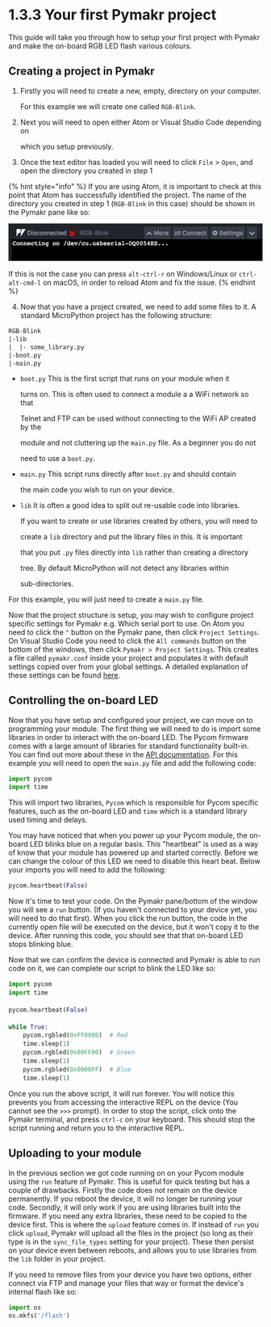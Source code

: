 # 1.3.3 Your first Pymakr project

This guide will take you through how to setup your first project with Pymakr and make the on-board RGB LED flash various colours.

## Creating a project in Pymakr

1. Firstly you will need to create a new, empty, directory on your computer.

   For this example we will create one called `RGB-Blink`.

2. Next you will need to open either Atom or Visual Studio Code depending on

   which you setup previously.

3. Once the text editor has loaded you will need to click `File` &gt; `Open`, and open the directory you created in step 1

{% hint style="info" %}
If you are using Atom, it is important to check at this point that Atom has successfully identified the project. The name of the directory you created in step 1 \(`RGB-Blink` in this case\) should be shown in the Pymakr pane like so:

![](../../.gitbook/assets/atom_project.png)

If this is not the case you can press `alt-ctrl-r` on Windows/Linux or `ctrl-alt-cmd-l` on macOS, in order to reload Atom and fix the issue.
{% endhint %}

4. Now that you have a project created, we need to add some files to it. A standard MicroPython project has the following structure:

```text
RGB-Blink
|-lib
|  |- some_library.py
|-boot.py
|-main.py
```

* `boot.py` This is the first script that runs on your module when it

  turns on. This is often used to connect a module a a WiFi network so that

  Telnet and FTP can be used without connecting to the WiFi AP created by the

  module and not cluttering up the `main.py` file. As a beginner you do not

  need to use a `boot.py`.

* `main.py` This script runs directly after `boot.py` and should contain

  the main code you wish to run on your device.

* `lib` It is often a good idea to split out re-usable code into libraries.

  If you want to create or use libraries created by others, you will need to

  create a `lib` directory and put the library files in this. It is important

  that you put `.py` files directly into `lib` rather than creating a directory

  tree. By default MicroPython will not detect any libraries within

  sub-directories.

For this example, you will just need to create a `main.py` file.

Now that the project structure is setup, you may wish to configure project specific settings for Pymakr e.g. Which serial port to use. On Atom you need to click the `^` button on the Pymakr pane, then click `Project Settings`. On Visual Studio Code you need to click the `All commands` button on the bottom of the windows, then click `Pymakr > Project Settings`. This creates a file called `pymakr.conf` inside your project and populates it with default settings copied over from your global settings. A detailed explanation of these settings can be found [here](../../pymakr/settings.md).

## Controlling the on-board LED

Now that you have setup and configured your project, we can move on to programming your module. The first thing we will need to do is import some libraries in order to interact with the on-board LED. The Pycom firmware comes with a large amount of libraries for standard functionality built-in. You can find out more about these in the [API documentation](../../firmware-and-api-reference/introduction.md). For this example you will need to open the `main.py` file and add the following code:

```python
import pycom
import time
```

This will import two libraries, `Pycom` which is responsible for Pycom specific features, such as the on-board LED and `time` which is a standard library used timing and delays.

You may have noticed that when you power up your Pycom module, the on-board LED blinks blue on a regular basis. This "heartbeat" is used as a way of know that your module has powered up and started correctly. Before we can change the colour of this LED we need to disable this heart beat. Below your imports you will need to add the following:

```python
pycom.heartbeat(False)
```

Now it's time to test your code. On the Pymakr pane/bottom of the window you will see a `run` button. \(If you haven't connected to your device yet, you will need to do that first\). When you click the run button, the code in the currently open file will be executed on the device, but it won't copy it to the device. After running this code, you should see that that on-board LED stops blinking blue.

Now that we can confirm the device is connected and Pymakr is able to run code on it, we can complete our script to blink the LED like so:

```python
import pycom
import time

pycom.heartbeat(False)

while True:
    pycom.rgbled(0xFF0000)  # Red
    time.sleep(1)
    pycom.rgbled(0x00FF00)  # Green
    time.sleep(1)
    pycom.rgbled(0x0000FF)  # Blue
    time.sleep(1)
```

Once you run the above script, it will run forever. You will notice this prevents you from accessing the interactive REPL on the device \(You cannot see the `>>>` prompt\). In order to stop the script, click onto the Pymakr terminal, and press `ctrl-c` on your keyboard. This should stop the script running and return you to the interactive REPL.

## Uploading to your module

In the previous section we got code running on on your Pycom module using the `run` feature of Pymakr. This is useful for quick testing but has a couple of drawbacks. Firstly the code does not remain on the device permanently. If you reboot the device, it will no longer be running your code. Secondly, it will only work if you are using libraries built into the firmware. If you need any extra libraries, these need to be copied to the device first. This is where the `upload` feature comes in. If instead of `run` you click `upload`, Pymakr will upload all the files in the project \(so long as their type is in the `sync_file_types` setting for your project\). These then persist on your device even between reboots, and allows you to use libraries from the `lib` folder in your project.

If you need to remove files from your device you have two options, either connect via FTP and manage your files that way or format the device's internal flash like so:

```python
import os
os.mkfs('/flash')
```


